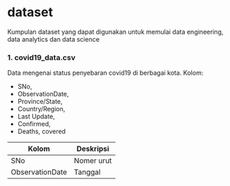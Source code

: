 # dataset

Kumpulan dataset yang dapat digunakan untuk memulai data engineering, data analytics dan data science

### 1. covid19_data.csv
Data mengenai status penyebaran covid19 di berbagai kota. 
Kolom:
- SNo,
- ObservationDate,
- Province/State,
- Country/Region,
- Last Update,
- Confirmed,
- Deaths,           covered

| Kolom             | Deskripsi                     |
| ----------------- | ----------------------------- |
| SNo               | Nomer urut                    |
| ObservationDate   | Tanggal                       |
